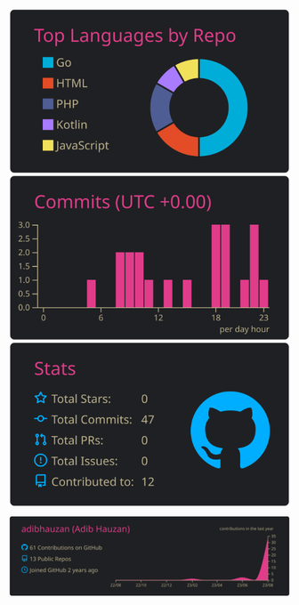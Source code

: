 [![](https://raw.githubusercontent.com/adibhauzan/adibhauzan/master/profile-summary-card-output/bear/1-repos-per-language.svg)](https://github.com/adibhauzan/)
[![](https://raw.githubusercontent.com/adibhauzan/adibhauzan/master/profile-summary-card-output/bear/4-productive-time.svg)](https://github.com/adibhauzan/)
[![](https://raw.githubusercontent.com/adibhauzan/adibhauzan/master/profile-summary-card-output/bear/3-stats.svg)](https://github.com/adibhauzan/)


[![](https://raw.githubusercontent.com/adibhauzan/adibhauzan/master/profile-summary-card-output/bear/0-profile-details.svg)](https://github.com/adibhauzan/)
